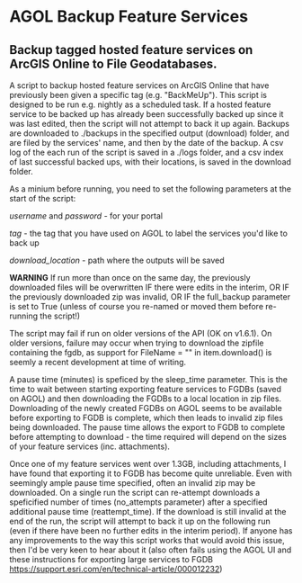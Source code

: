 # AGOL Backup Feature Services

## Backup tagged hosted feature services on ArcGIS Online to File Geodatabases.

A script to backup hosted feature services on ArcGIS Online that have previously been given a specific tag (e.g. "BackMeUp").  This script is designed to be run e.g. nightly as a scheduled task.  If a hosted feature service to be backed up has already been successfully backed up since it was last edited, then the script will not attempt to back it up again. Backups are downloaded to ./backups in the specified output (download) folder, and are filed by the services' name, and then by the date of the backup. A csv log of the each run of the script is saved in a ./logs folder, and a csv index of last successful backed ups, with their locations, is saved in the download folder.

As a minium before running, you need to set the following parameters at the start of the script:

*username* and *password* - for your portal

*tag* - the tag that you have used on AGOL to label the services you'd like to back up 

*download_location* - path where the outputs will be saved

**WARNING** If run more than once on the same day, the previously downloaded files will be overwritten IF there were edits in the interim, OR IF the previously downloaded zip was invalid, OR IF the full_backup parameter is set to True (unless of course you re-named or moved them before re-running the script!)

The script may fail if run on older versions of the API (OK on v1.6.1).  On older versions, failure may occur when trying to download the zipfile containing the fgdb, as support for FileName = "" in item.download() is seemly a recent development at time of writing.

A pause time (minutes) is speficed by the sleep_time parameter.  This is the time to wait between starting exporting feature services to FGDBs (saved on AGOL) and then downloading the FGDBs to a local location in zip files.  Downloading of the newly created FGDBs on AGOL seems to be available before exporting to FGDB is complete, which then leads to invalid zip files being downloaded.  The pause time allows the export to FGDB to complete before attempting to download - the time required will depend on the sizes of your feature services (inc. attachments).

Once one of my feature services went over 1.3GB, including attachments, I have found that exporting it to FGDB has become quite unreliable. Even with seemingly ample pause time specified, often an invalid zip may be downloaded. On a single run the script can re-attempt downloads a speficified number of times (no_attempts parameter) after a specified additional pause time (reattempt_time). If the download is still invalid at the end of the run, the script will attempt to back it up on the following run (even if there have been no further edits in the interim period). If anyone has any improvements to the way this script works that would avoid this issue, then I'd be very keen to hear about it (also often fails using the AGOL UI and these instructions for exporting large services to FGDB https://support.esri.com/en/technical-article/000012232)
